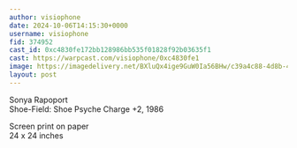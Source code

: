 ```yaml
---
author: visiophone
date: 2024-10-06T14:15:30+0000
username: visiophone
fid: 374952
cast_id: 0xc4830fe172bb128986bb535f01828f92b03635f1
cast: https://warpcast.com/visiophone/0xc4830fe1
image: https://imagedelivery.net/BXluQx4ige9GuW0Ia56BHw/c39a4c88-4d8b-411f-f82b-f13d1106b500/original
layout: post
---
```

Sonya Rapoport  
Shoe-Field: Shoe Psyche Charge +2, 1986  
  
Screen print on paper  
24 x 24 inches  

<img src='https://imagedelivery.net/BXluQx4ige9GuW0Ia56BHw/c39a4c88-4d8b-411f-f82b-f13d1106b500/original' alt='' referrerpolicy='no-referrer'/>